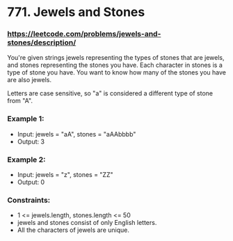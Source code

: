 # 771. Jewels and Stones
### https://leetcode.com/problems/jewels-and-stones/description/

You're given strings jewels representing the types of stones that are jewels, and stones representing the stones you have. Each character in stones is a type of stone you have. You want to know how many of the stones you have are also jewels.

Letters are case sensitive, so "a" is considered a different type of stone from "A".

### Example 1:
 - Input: jewels = "aA", stones = "aAAbbbb"
 - Output: 3

### Example 2:
 - Input: jewels = "z", stones = "ZZ"
 - Output: 0

### Constraints:
 - 1 <= jewels.length, stones.length <= 50
 - jewels and stones consist of only English letters.
 - All the characters of jewels are unique.
